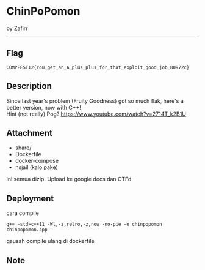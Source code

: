 # ChinPoPomon

by Zafirr 

---

## Flag

```
COMPFEST12{You_get_an_A_plus_plus_for_that_exploit_good_job_80972c}
```

## Description
Since last year's problem (Fruity Goodness) got so much flak, here's a better version, now with C++! <br>
Hint (not really) Pog? https://www.youtube.com/watch?v=2714T_k2B1U


## Attachment

* share/
* Dockerfile
* docker-compose
* nsjail (kalo pake)

Ini semua dizip. Upload ke google docs dan CTFd.

## Deployment

cara compile

`g++ -std=c++11 -Wl,-z,relro,-z,now -no-pie -o chinpopomon chinpopomon.cpp`

gausah compile ulang di dockerfile

## Note